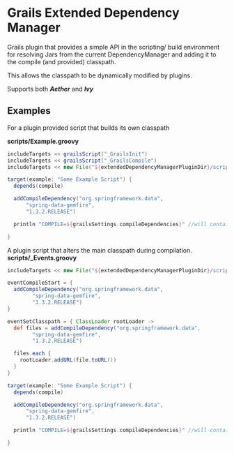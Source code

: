 Grails Extended Dependency Manager
=========================

Grails plugin that provides a simple API in the scripting/ build environment for resolving Jars
from the current DependencyManager and adding it to the compile (and provided) classpath.

This allows the classpath to be dynamically modified by plugins.

Supports both ***Aether*** and ***Ivy***

Examples
----------

For a plugin provided script that builds its own classpath

**scripts/Example.groovy**
```groovy
includeTargets << grailsScript("_GrailsInit")
includeTargets << grailsScript("_GrailsCompile")
includeTargets << new File("${extendedDependencyManagerPluginDir}/scripts/_ExtendedDependencies.groovy")

target(example: "Some Example Script") {
  depends(compile)

  addCompileDependency("org.springframework.data",
      "spring-data-gemfire",
      "1.3.2.RELEASE")

  println "COMPILE=${grailsSettings.compileDependencies}" //will contain spring data

}
```

A plugin script that alters the main classpath during compilation.
**scripts/_Events.groovy**
```groovy
includeTargets << new File("${extendedDependencyManagerPluginDir}/scripts/_ExtendedDependencies.groovy")

eventCompileStart = {
  addCompileDependency("org.springframework.data",
        "spring-data-gemfire",
        "1.3.2.RELEASE")
}

eventSetClasspath = { ClassLoader rootLoader ->
  def files = addCompileDependency("org.springframework.data",
        "spring-data-gemfire",
        "1.3.2.RELEASE")

  files.each {
    rootLoader.addURL(file.toURL())
  }
}

target(example: "Some Example Script") {
  depends(compile)

  addCompileDependency("org.springframework.data",
      "spring-data-gemfire",
      "1.3.2.RELEASE")

  println "COMPILE=${grailsSettings.compileDependencies}" //will contain spring data

}
```
